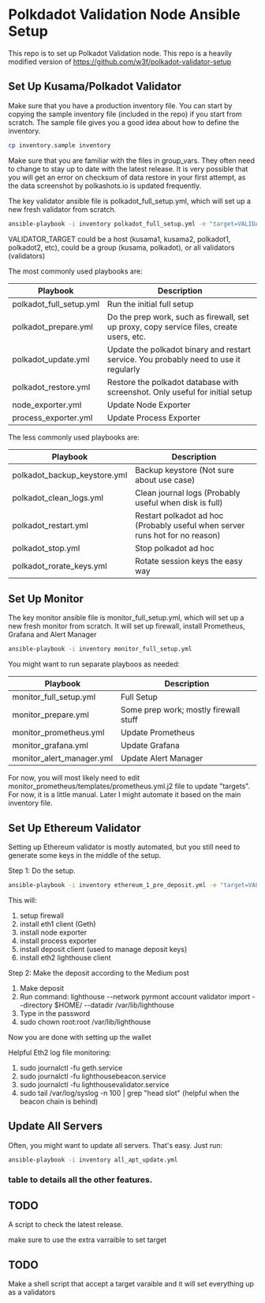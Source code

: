# Polkdadot Validation Node Ansible Setup

This repo is to set up Polkadot Validation node. This repo is a heavily modified version of https://github.com/w3f/polkadot-validator-setup

## Set Up Kusama/Polkadot Validator

Make sure that you have a production inventory file. You can start by copying the sample inventory file (included in the repo) if you start from scratch. The sample file gives you a good idea about how to define the inventory.

```bash
cp inventory.sample inventory
```

Make sure that you are familiar with the files in group_vars. They often need to change to stay up to date with the latest release. It is very possible that you will get an error on checksum of data restore in your first attempt, as the data screenshot by polkashots.io is updated frequently.

The key validator ansible file is polkadot_full_setup.yml, which will set up a new fresh validator from scratch.

```bash
ansible-playbook -i inventory polkadot_full_setup.yml -e "target=VALIDATOR_TARGET"
```

VALIDATOR_TARGET could be a host (kusama1, kusama2, polkadot1, polkadot2, etc), could be a group (kusama, polkadot), or all validators (validators)

The most commonly used playbooks are:

| Playbook                | Description                                                                              |
| ----------------------- | ---------------------------------------------------------------------------------------- |
| polkadot_full_setup.yml | Run the initial full setup                                                               |
| polkadot_prepare.yml    | Do the prep work, such as firewall, set up proxy, copy service files, create users, etc. |
| polkadot_update.yml     | Update the polkadot binary and restart service. You probably need to use it regularly    |
| polkadot_restore.yml    | Restore the polkadot database with screenshot. Only useful for initial setup             |
| node_exporter.yml       | Update Node Exporter                                                                     |
| process_exporter.yml    | Update Process Exporter                                                                  |

The less commonly used playbooks are:

| Playbook                     | Description                                                                  |
| ---------------------------- | ---------------------------------------------------------------------------- |
| polkadot_backup_keystore.yml | Backup keystore (Not sure about use case)                                    |
| polkadot_clean_logs.yml      | Clean journal logs (Probably useful when disk is full)                       |
| polkadot_restart.yml         | Restart polkadot ad hoc (Probably useful when server runs hot for no reason) |
| polkadot_stop.yml            | Stop polkadot ad hoc                                                         |
| polkadot_rorate_keys.yml     | Rotate session keys the easy way                                             |

## Set Up Monitor

The key monitor ansible file is monitor_full_setup.yml, which will set up a new fresh monitor from scratch. It will set up firewall, install Prometheus, Grafana and Alert Manager

```bash
ansible-playbook -i inventory monitor_full_setup.yml
```

You might want to run separate playboos as needed:

| Playbook                  | Description                           |
| ------------------------- | ------------------------------------- |
| monitor_full_setup.yml    | Full Setup                            |
| monitor_prepare.yml       | Some prep work; mostly firewall stuff |
| monitor_prometheus.yml    | Update Prometheus                     |
| monitor_grafana.yml       | Update Grafana                        |
| monitor_alert_manager.yml | Update Alert Manager                  |

For now, you will most likely need to edit monitor_prometheus/templates/prometheus.yml.j2 file to update "targets". For now, it is a little manual. Later I might automate it based on the main inventory file.

## Set Up Ethereum Validator

Setting up Ethereum validator is mostly automated, but you still need to generate some keys in the middle of the setup.

Step 1: Do the setup.

```bash
ansible-playbook -i inventory ethereum_1_pre_deposit.yml -e "target=VALIDATOR_TARGET"
```

This will:

1. setup firewall
2. install eth1 client (Geth)
3. install node exporter
4. install process exporter
5. install deposit client (used to manage deposit keys)
6. install eth2 lighthouse client

Step 2: Make the deposit according to the Medium post

1. Make deposit
2. Run command: lighthouse --network pyrmont account validator import --directory $HOME/<PathToValidatorKeys> --datadir /var/lib/lighthouse
3. Type in the password
4. sudo chown root:root /var/lib/lighthouse

Now you are done with setting up the wallet

Helpful Eth2 log file monitoring:

1. sudo journalctl -fu geth.service
2. sudo journalctl -fu lighthousebeacon.service
3. sudo journalctl -fu lighthousevalidator.service
4. sudo tail /var/log/syslog -n 100 | grep "head slot" (helpful when the beacon chain is behind)

## Update All Servers

Often, you might want to update all servers. That's easy. Just run:

```bash
ansible-playbook -i inventory all_apt_update.yml
```

### table to details all the other features.

## TODO

A script to check the latest release.

make sure to use the extra varraible to set target

## TODO

Make a shell script that accept a target varaible and it will set everything up as a validators
